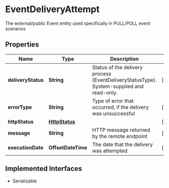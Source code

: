 

# EventDeliveryAttempt

The external/public Event entity used specifically in PULL/POLL event scenarios

## Properties

| Name | Type | Description | Notes |
|------------ | ------------- | ------------- | -------------|
|**deliveryStatus** | **String** | Status of the delivery process (EventDeliveryStatusType). System-supplied and read-only. |  [optional] |
|**errorType** | **String** | Type of error that occurred, if the delivery was unsuccessful |  [optional] |
|**httpStatus** | [**HttpStatus**](HttpStatus.md) |  |  [optional] |
|**message** | **String** | HTTP message returned by the remote endpoint |  [optional] |
|**executionDate** | **OffsetDateTime** | The date that the delivery was attempted |  [optional] |


## Implemented Interfaces

* Serializable



